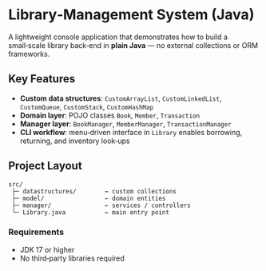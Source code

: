 # Library‑Management System (Java)

A lightweight console application that demonstrates how to build a small‑scale library back‑end in **plain Java** — no external collections or ORM frameworks.

## Key Features

* **Custom data structures**: `CustomArrayList`, `CustomLinkedList`, `CustomQueue`, `CustomStack`, `CustomHashMap`
* **Domain layer**: POJO classes `Book`, `Member`, `Transaction`
* **Manager layer**: `BookManager`, `MemberManager`, `TransactionManager`
* **CLI workflow**: menu‑driven interface in `Library` enables borrowing, returning, and inventory look‑ups

## Project Layout

```
src/
 ├─ datastructures/        ← custom collections
 ├─ model/                 ← domain entities
 ├─ manager/               ← services / controllers
 └─ Library.java           ← main entry point
```


### Requirements

* JDK 17 or higher
* No third‑party libraries required
